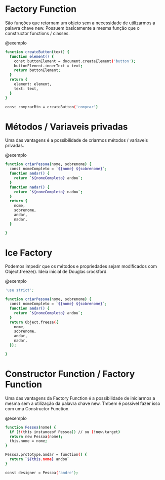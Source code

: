 #  Factory Function #

São funções que retornam um objeto sem a necessidade de utilizarmos a palavra chave new. Possuem basicamente a mesma função que o constructor functions / classes.

@exemplo
```bash
function createButton(text) {
  function element() {
    const buttonElement = document.createElement('button');
    buttonElement.innerText = text;
    return buttonElement;
  }
  return {
    element: element,
    text: text,
  }
}

const comprarBtn = createButton('comprar')
```

# Métodos / Variaveis privadas #

Uma das vantagens é a possibilidade de criarmos métodos / variaveis privadas.

@exemplo
```bash
function criarPessoa(nome, sobrenome) {
  const nomeCompleto = `${nome} ${sobrenome}`;
  function andar() {
    return `${nomeCompleto} andou`;
  }
  function nadar() {
    return `${nomeCompleto} nadou`;
  }
  return {
    nome,
    sobrenome,
    andar,
    nadar,
  }

}
```

# Ice Factory #

Podemos impedir que os métodos e propriedades sejam modificados com Object.freeze(). Ideia inicial de Douglas crockford.

@exemplo
```bash
'use strict';

function criarPessoa(nome, sobrenome) {
  const nomeCompleto = `${nome} ${sobrenome}`;
  function andar() {
    return `${nomeCompleto} andou`;
  }
  return Object.freeze({
    nome,
    sobrenome,
    andar,
    nadar,
  });

}
```

# Constructor Function / Factory Function

Uma das vantagens da Factory Function é a possibilidade de iniciarmos a mesma sem a utilização da palavra chave new. Tmbem é possivel fazer isso com uma Constructor Function.

@exemplo
```bash
function Pessoa(nome) {
  if (!(this instanceof Pessoa)) // ou (!new.target)
  return new Pessoa(nome);
  this.nome = nome;
}

Pessoa.prototype.andar = function() {
  return `${this.nome} andou`
}

const designer = Pessoa('andre');
```
